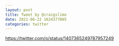 ```yaml
--- 
layout: post 
title: Tweet by @craigslimo 
date: 2021-06-22 1624377005 
categories: twitter 
--- 
```

https://twitter.com/o/status/1407365249787957249